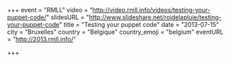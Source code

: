 +++
event = "RMLL"
video = "http://video.rmll.info/videos/testing-your-puppet-code/"
slidesURL = "http://www.slideshare.net/roidelapluie/testing-your-puppet-code"
title = "Testing your puppet code"
date = "2013-07-15"
city = "Bruxelles"
country = "Belgique"
country_emoji = "belgium"
eventURL = "http://2013.rmll.info/"

+++

